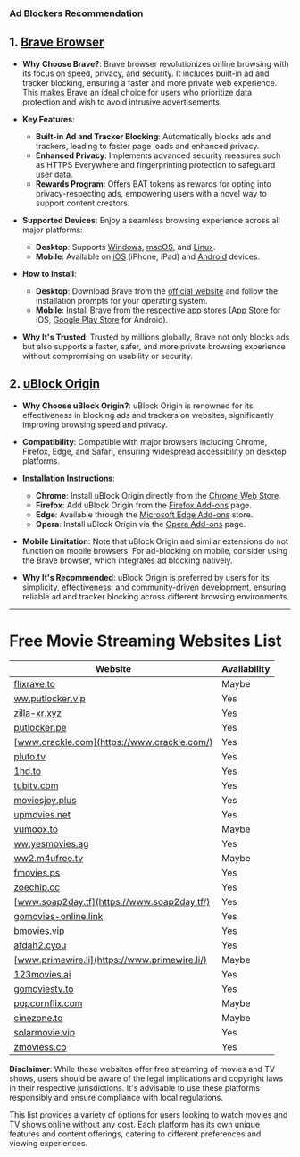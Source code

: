 ### Ad Blockers Recommendation

## 1. [Brave Browser](https://brave.com/)

- **Why Choose Brave?**: Brave browser revolutionizes online browsing with its focus on speed, privacy, and security. It includes built-in ad and tracker blocking, ensuring a faster and more private web experience. This makes Brave an ideal choice for users who prioritize data protection and wish to avoid intrusive advertisements.

- **Key Features**:

  - **Built-in Ad and Tracker Blocking**: Automatically blocks ads and trackers, leading to faster page loads and enhanced privacy.
  - **Enhanced Privacy**: Implements advanced security measures such as HTTPS Everywhere and fingerprinting protection to safeguard user data.
  - **Rewards Program**: Offers BAT tokens as rewards for opting into privacy-respecting ads, empowering users with a novel way to support content creators.

- **Supported Devices**: Enjoy a seamless browsing experience across all major platforms:

  - **Desktop**: Supports [Windows](https://brave.com/download/), [macOS](https://brave.com/download/), and [Linux](https://brave.com/download/).
  - **Mobile**: Available on [iOS](https://apps.apple.com/us/app/brave-browser/id1052879175) (iPhone, iPad) and [Android](https://play.google.com/store/apps/details?id=com.brave.browser) devices.

- **How to Install**:

  - **Desktop**: Download Brave from the [official website](https://brave.com/download/) and follow the installation prompts for your operating system.
  - **Mobile**: Install Brave from the respective app stores ([App Store](https://apps.apple.com/us/app/brave-browser/id1052879175) for iOS, [Google Play Store](https://play.google.com/store/apps/details?id=com.brave.browser) for Android).

- **Why It's Trusted**: Trusted by millions globally, Brave not only blocks ads but also supports a faster, safer, and more private browsing experience without compromising on usability or security.

## 2. [uBlock Origin](https://ublockorigin.com/)

- **Why Choose uBlock Origin?**: uBlock Origin is renowned for its effectiveness in blocking ads and trackers on websites, significantly improving browsing speed and privacy.

- **Compatibility**: Compatible with major browsers including Chrome, Firefox, Edge, and Safari, ensuring widespread accessibility on desktop platforms.

- **Installation Instructions**:

  - **Chrome**: Install uBlock Origin directly from the [Chrome Web Store](https://chrome.google.com/webstore/detail/ublock-origin/cjpalhdlnbpafiamejdnhcphjbkeiagm).
  - **Firefox**: Add uBlock Origin from the [Firefox Add-ons](https://addons.mozilla.org/en-US/firefox/addon/ublock-origin/) page.
  - **Edge**: Available through the [Microsoft Edge Add-ons](https://microsoftedge.microsoft.com/addons/detail/ublock-origin/odfafepnkmbhccpbejgmiehpchacaeak) store.
  - **Opera**: Install uBlock Origin via the [Opera Add-ons](https://addons.opera.com/en/extensions/details/ublock/) page.

- **Mobile Limitation**: Note that uBlock Origin and similar extensions do not function on mobile browsers. For ad-blocking on mobile, consider using the Brave browser, which integrates ad blocking natively.

- **Why It's Recommended**: uBlock Origin is preferred by users for its simplicity, effectiveness, and community-driven development, ensuring reliable ad and tracker blocking across different browsing environments.

---

# Free Movie Streaming Websites List

| Website| Availability |
|--------|--------------|
| [flixrave.to](https://flixrave.to/) | Maybe        |
| [ww.putlocker.vip](https://ww.putlocker.vip/) | Yes          |
| [zilla-xr.xyz](https://zilla-xr.xyz/) | Yes          |
| [putlocker.pe](https://putlocker.pe/) | Yes          |
| [www.crackle.com](https://www.crackle.com/) | Yes          |
| [pluto.tv](https://pluto.tv/) | Yes          |
| [1hd.to](https://1hd.to/) | Yes          |
| [tubitv.com](https://tubitv.com/) | Yes          |
| [moviesjoy.plus](https://moviesjoy.plus/) | Yes          |
| [upmovies.net](https://upmovies.net/) | Yes          |
| [vumoox.to](https://vumoox.to/) | Maybe        |
| [ww.yesmovies.ag](https://ww.yesmovies.ag/) | Yes          |
| [ww2.m4ufree.tv](https://ww2.m4ufree.tv/) | Maybe        |
| [fmovies.ps](https://fmovies.ps/) | Yes          |
| [zoechip.cc](https://zoechip.cc/) | Yes          |
| [www.soap2day.tf](https://www.soap2day.tf/) | Yes          |
| [gomovies-online.link](https://gomovies-online.link/) | Yes          |
| [bmovies.vip](https://bmovies.vip/) | Yes          |
| [afdah2.cyou](https://afdah2.cyou/) | Yes          |
| [www.primewire.li](https://www.primewire.li/) | Maybe        |
| [123movies.ai](https://123movies.ai/) | Yes          |
| [gomoviestv.to](https://gomoviestv.to/) | Yes          |
| [popcornflix.com](https://popcornflix.com) | Maybe        |
| [cinezone.to](https://cinezone.to/) | Maybe        |
| [solarmovie.vip](https://solarmovie.vip/) | Yes          |
| [zmoviess.co](https://zmoviess.co/) | Yes          |


**Disclaimer**: While these websites offer free streaming of movies and TV shows, users should be aware of the legal implications and copyright laws in their respective jurisdictions. It's advisable to use these platforms responsibly and ensure compliance with local regulations.

This list provides a variety of options for users looking to watch movies and TV shows online without any cost. Each platform has its own unique features and content offerings, catering to different preferences and viewing experiences.
